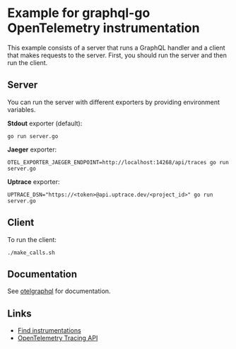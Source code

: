 # Example for graphql-go OpenTelemetry instrumentation

This example consists of a server that runs a GraphQL handler and a client that makes requests to
the server. First, you should run the server and then run the client.

## Server

You can run the server with different exporters by providing environment variables.

**Stdout** exporter (default):

```shell
go run server.go
```

**Jaeger** exporter:

```shell
OTEL_EXPORTER_JAEGER_ENDPOINT=http://localhost:14268/api/traces go run server.go
```

**Uptrace** exporter:

```shell
UPTRACE_DSN="https://<token>@api.uptrace.dev/<project_id>" go run server.go
```

## Client

To run the client:

```shell
./make_calls.sh
```

## Documentation

See [otelgraphql](../) for documentation.

## Links

- [Find instrumentations](https://opentelemetry.uptrace.dev/instrumentations/?lang=go)
- [OpenTelemetry Tracing API](https://opentelemetry.uptrace.dev/guide/go-tracing.html)
